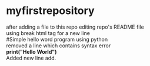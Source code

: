 # myfirstrepository
after adding a file to this repo editing repo's README file
<br>
using break html tag for a new line
<br>
#Simple hello word program using python<br>
removed a line which contains syntax error<br>
<b>print("Hello World")</b>
<br>
Added new line
add.
